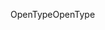 <span data-ttu-id="4a2c9-101">OpenType</span><span class="sxs-lookup"><span data-stu-id="4a2c9-101">OpenType</span></span>